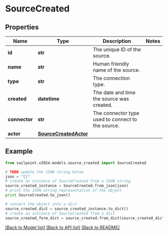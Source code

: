 # SourceCreated


## Properties

Name | Type | Description | Notes
------------ | ------------- | ------------- | -------------
**id** | **str** | The unique ID of the source. | 
**name** | **str** | Human friendly name of the source. | 
**type** | **str** | The connection type. | 
**created** | **datetime** | The date and time the source was created. | 
**connector** | **str** | The connector type used to connect to the source. | 
**actor** | [**SourceCreatedActor**](SourceCreatedActor.md) |  | 

## Example

```python
from sailpoint.v2024.models.source_created import SourceCreated

# TODO update the JSON string below
json = "{}"
# create an instance of SourceCreated from a JSON string
source_created_instance = SourceCreated.from_json(json)
# print the JSON string representation of the object
print SourceCreated.to_json()

# convert the object into a dict
source_created_dict = source_created_instance.to_dict()
# create an instance of SourceCreated from a dict
source_created_form_dict = source_created.from_dict(source_created_dict)
```
[[Back to Model list]](../README.md#documentation-for-models) [[Back to API list]](../README.md#documentation-for-api-endpoints) [[Back to README]](../README.md)


